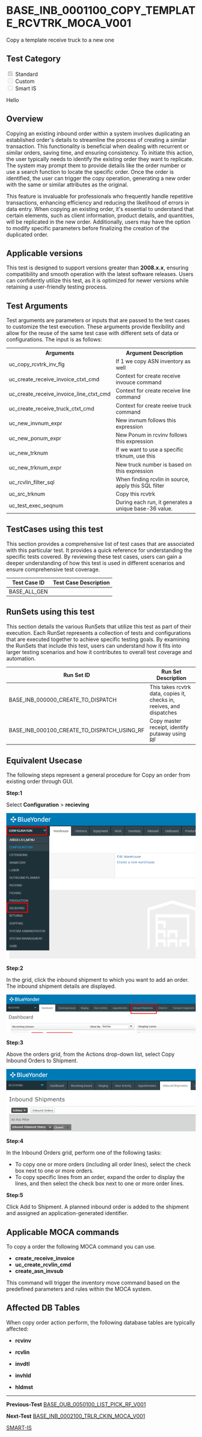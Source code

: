 # **BASE_INB_0001100_COPY_TEMPLATE_RCVTRK_MOCA_V001**


<!-- SMART_DOC_GEN_TEST_DESCR - Start -->
Copy a template receive truck to a new one
<!-- SMART_DOC_GEN_TEST_DESCR - End -->

## **Test Category**

<input type="checkbox" checked disabled> Standard
<br>
<input type="checkbox" disabled> Custom
<br>
<input type="checkbox" disabled> Smart IS

Hello

## **Overview**

Copying an existing inbound order within a system involves duplicating an established order's details to streamline the process of creating a similar transaction. This functionality is beneficial when dealing with recurrent or similar orders, saving time, and ensuring consistency. To initiate this action, the user typically needs to identify the existing order they want to replicate. The system may prompt them to provide details like the order number or use a search function to locate the specific order. Once the order is identified, the user can trigger the copy operation, generating a new order with the same or similar attributes as the original. 

This feature is invaluable for professionals who frequently handle repetitive transactions, enhancing efficiency and reducing the likelihood of errors in data entry. When copying an existing order, it's essential to understand that certain elements, such as client information, product details, and quantities, will be replicated in the new order. Additionally, users may have the option to modify specific parameters before finalizing the creation of the duplicated order.


## **Applicable versions**

This test is designed to support versions greater than **2008.x.x**, ensuring compatibility and smooth operation with the latest software releases. Users can confidently utilize this test, as it is optimized for newer versions while retaining a user-friendly testing process.


## **Test Arguments**

Test arguments are parameters or inputs that are passed to the test cases to customize the test execution. These arguments provide flexibility and allow for the reuse of the same test case with different sets of data or configurations. The input is as follows:


<!-- SMART_DOC_GEN_TEST_ARG - Start -->
<table>
<tr><th>Arguments</th><th>Argument Description</th></tr>
<tr><td>uc_copy_rcvtrk_inv_flg</td><td>If 1 we copy ASN inventory as well</td></tr>
<tr><td>uc_create_receive_invoice_ctxt_cmd</td><td>Context for create receive invouce command</td></tr>
<tr><td>uc_create_receive_invoice_line_ctxt_cmd</td><td>Context for create receive line command</td></tr>
<tr><td>uc_create_receive_truck_ctxt_cmd</td><td>Context for create reeive truck command</td></tr>
<tr><td>uc_new_invnum_expr</td><td>New invnum follows this expression</td></tr>
<tr><td>uc_new_ponum_expr</td><td>New Ponum in rcvinv follows this expression</td></tr>
<tr><td>uc_new_trknum</td><td>If we want to use a specific trknum, use this</td></tr>
<tr><td>uc_new_trknum_expr</td><td>New truck number is based on this expression</td></tr>
<tr><td>uc_rcvlin_filter_sql</td><td>When finding rcvlin in source, apply this SQL filter</td></tr>
<tr><td>uc_src_trknum</td><td>Copy this rcvtrk</td></tr>
<tr><td>uc_test_exec_seqnum</td><td>During each run, it generates a unique base-36 value.</td></tr>
</table>
<!-- SMART_DOC_GEN_TEST_ARG - End -->

## **TestCases using this test**

This section provides a comprehensive list of test cases that are associated with this particular test. It provides a quick reference for understanding the specific tests covered. By reviewing these test cases, users can gain a deeper understanding of how this test is used in different scenarios and ensure comprehensive test coverage.


<!-- SMART_DOC_GEN_TEST_CASE_USING_THIS - Start -->
| Test Case ID | Test Case Description |
| ------------ | --------------------- |
| BASE_ALL_GEN |  |

<!-- SMART_DOC_GEN_TEST_CASE_USING_THIS - End -->

## **RunSets using this test**

This section details the various RunSets that utilize this test as part of their execution. Each RunSet represents a collection of tests and configurations that are executed together to achieve specific testing goals. By examining the RunSets that include this test, users can understand how it fits into larger testing scenarios and how it contributes to overall test coverage and automation.


<!-- SMART_DOC_GEN_RUN_SET_USING_THIS - Start -->
| Run Set ID | Run Set Description |
| ---------- | ------------------- |
| BASE_INB_000000_CREATE_TO_DISPATCH | This takes rcvtrk data, copies it, checks in, reeives, and dispatches |
| BASE_INB_000100_CREATE_TO_DISPATCH_USING_RF | Copy master receipt, identify putaway using RF |

<!-- SMART_DOC_GEN_RUN_SET_USING_THIS - End -->

## **Equivalent Usecase**

The following steps represent a general procedure for Copy an order from existing order through GUI.
 
**Step:1**

Select **Configuration** > **recieving**

![](BASE_INB_0001100_COPY_TEMPLATE_RCVTRK_MOCA_V001/image1.png)

**Step:2**

In the grid, click the inbound shipment to which you want to add an order. The inbound shipment details are displayed.

![](BASE_INB_0001100_COPY_TEMPLATE_RCVTRK_MOCA_V001/image2.png)

**Step:3**

Above the orders grid, from the Actions drop-down list, select Copy Inbound Orders to Shipment.

![](BASE_INB_0001100_COPY_TEMPLATE_RCVTRK_MOCA_V001/image3.png)

**Step:4**

In the Inbound Orders grid, perform one of the following tasks:
-  To copy one or more orders (including all order lines), select the check box next to one or more orders.
-  To copy specific lines from an order, expand the order to display the lines, and then select the check box next to one or more order lines.

**Step:5**

Click Add to Shipment. A planned inbound order is added to the shipment and assigned an application-generated identifier.


## **Applicable MOCA commands**

To copy a order the following MOCA command you can use.

-   **create_receive_invoice**
-   **uc_create_rcvlin_cmd**
-   **create_asn_invsub**


This command will trigger the inventory move command based on the predefined parameters and rules within the MOCA system.

## **Affected DB Tables**

When copy order action perform, the following database tables are typically affected:

-   **rcvinv**

-   **rcvlin**

-   **invdtl**

-   **invhld**

-   **hldmst**

---

 **Previous-Test**
 [BASE_OUB_0050100_LIST_PICK_RF_V001](./tests_docs/BASE_OUB_0050100_LIST_PICK_RF_V001.md)
 
**Next-Test**
  [BASE_INB_0002100_TRLR_CKIN_MOCA_V001](./tests_docs/BASE_INB_0002100_TRLR_CKIN_MOCA_V001.md)

[SMART-IS](https://www.smart-is.pk) 